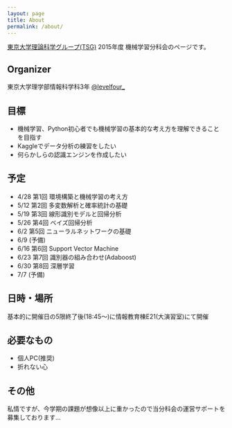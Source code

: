 ```yaml
---
layout: page
title: About
permalink: /about/
---
```


[東京大学理論科学グループ(TSG)](http://tsg.ne.jp/) 2015年度 機械学習分科会のページです。

## Organizer

東京大学理学部情報科学科3年 [@levelfour\_](https://twitter.com/levelfour_)

## 目標
+ 機械学習、Python初心者でも機械学習の基本的な考え方を理解できることを目指す
+ Kaggleでデータ分析の練習をしたい
+ 何らかしらの認識エンジンを作成したい

## 予定

+ 4/28 第1回 環境構築と機械学習の考え方
+ 5/12 第2回 多変数解析と確率統計の基礎
+ 5/19 第3回 線形識別モデルと回帰分析
+ 5/26 第4回 ベイズ回帰分析
+ 6/2 第5回 ニューラルネットワークの基礎
+ 6/9 (予備)
+ 6/16 第6回 Support Vector Machine
+ 6/23 第7回 識別器の組み合わせ(Adaboost)
+ 6/30 第8回 深層学習
+ 7/7 (予備)

## 日時・場所

基本的に開催日の5限終了後(18:45〜)に情報教育棟E21(大演習室)にて開催

## 必要なもの

+ 個人PC(推奨)
+ 折れない心

## その他

私情ですが、今学期の課題が想像以上に重かったので当分科会の運営サポートを募集しております…
